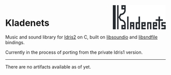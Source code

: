 <img align=right width=33% src="assets/logo.svg"/>

# Kladenets

Music and sound library for [Idris2](https://github.com/idris-lang/Idris2) on C, built on [libsoundio](https://github.com/andrewrk/libsoundio) and [libsndfile](https://github.com/libsndfile/libsndfile) bindings.

Currently in the process of porting from the private Idris1 version.

---

There are no artifacts available as of yet.
